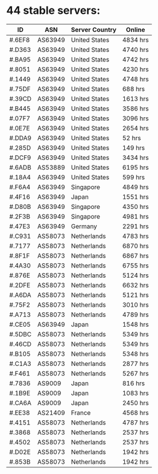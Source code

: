 # 44 stable servers:

| ID | ASN | Server Country | Online |
| ------ | ------ | ------ | ------ |
| #.6EF8 | AS63949 | United States | 4834 hrs |
| #.D363 | AS63949 | United States | 4740 hrs |
| #.BA95 | AS63949 | United States | 4742 hrs |
| #.8051 | AS63949 | United States | 4230 hrs |
| #.1449 | AS63949 | United States | 4748 hrs |
| #.75DF | AS63949 | United States | 688 hrs |
| #.39CD | AS63949 | United States | 1613 hrs |
| #.B445 | AS63949 | United States | 3586 hrs |
| #.07F7 | AS63949 | United States | 3096 hrs |
| #.0E7E | AS63949 | United States | 2654 hrs |
| #.DDA9 | AS63949 | United States | 52 hrs |
| #.285D | AS63949 | United States | 149 hrs |
| #.DCF9 | AS63949 | United States | 3434 hrs |
| #.6ADB | AS53889 | United States | 6195 hrs |
| #.18A4 | AS63949 | United States | 599 hrs |
| #.F6A4 | AS63949 | Singapore | 4849 hrs |
| #.4F16 | AS63949 | Japan | 1551 hrs |
| #.D80B | AS63949 | Singapore | 4350 hrs |
| #.2F3B | AS63949 | Singapore | 4981 hrs |
| #.47E3 | AS63949 | Germany | 2291 hrs |
| #.C931 | AS58073 | Netherlands | 4783 hrs |
| #.7177 | AS58073 | Netherlands | 6870 hrs |
| #.8F1F | AS58073 | Netherlands | 6867 hrs |
| #.4A30 | AS58073 | Netherlands | 6755 hrs |
| #.876E | AS58073 | Netherlands | 5124 hrs |
| #.2DFE | AS58073 | Netherlands | 6632 hrs |
| #.A6DA | AS58073 | Netherlands | 5121 hrs |
| #.75F2 | AS58073 | Netherlands | 3010 hrs |
| #.A713 | AS58073 | Netherlands | 4789 hrs |
| #.CE05 | AS63949 | Japan | 1548 hrs |
| #.5DBC | AS58073 | Netherlands | 5349 hrs |
| #.46CD | AS58073 | Netherlands | 5349 hrs |
| #.B105 | AS58073 | Netherlands | 5348 hrs |
| #.C1A3 | AS58073 | Netherlands | 2877 hrs |
| #.F461 | AS58073 | Netherlands | 5267 hrs |
| #.7836 | AS9009 | Japan | 816 hrs |
| #.1B9E | AS9009 | Japan | 1083 hrs |
| #.CA6A | AS9009 | Japan | 2450 hrs |
| #.EE38 | AS21409 | France | 4568 hrs |
| #.4151 | AS58073 | Netherlands | 4787 hrs |
| #.3868 | AS58073 | Netherlands | 2537 hrs |
| #.4502 | AS58073 | Netherlands | 2537 hrs |
| #.D02E | AS58073 | Netherlands | 1942 hrs |
| #.853B | AS58073 | Netherlands | 1942 hrs |

